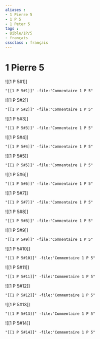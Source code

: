 ```yaml
---
aliases : 
- 1 Pierre 5
- 1 P 5
- 1 Peter 5
tags : 
- Bible/1P/5
- français
cssclass : français
---
```


# 1 Pierre 5

![[1 P 5#1]]

```query
"[[1 P 5#1]]" -file:"Commentaire 1 P 5"
```

![[1 P 5#2]]

```query
"[[1 P 5#2]]" -file:"Commentaire 1 P 5"
```

![[1 P 5#3]]

```query
"[[1 P 5#3]]" -file:"Commentaire 1 P 5"
```

![[1 P 5#4]]

```query
"[[1 P 5#4]]" -file:"Commentaire 1 P 5"
```

![[1 P 5#5]]

```query
"[[1 P 5#5]]" -file:"Commentaire 1 P 5"
```

![[1 P 5#6]]

```query
"[[1 P 5#6]]" -file:"Commentaire 1 P 5"
```

![[1 P 5#7]]

```query
"[[1 P 5#7]]" -file:"Commentaire 1 P 5"
```

![[1 P 5#8]]

```query
"[[1 P 5#8]]" -file:"Commentaire 1 P 5"
```

![[1 P 5#9]]

```query
"[[1 P 5#9]]" -file:"Commentaire 1 P 5"
```

![[1 P 5#10]]

```query
"[[1 P 5#10]]" -file:"Commentaire 1 P 5"
```

![[1 P 5#11]]

```query
"[[1 P 5#11]]" -file:"Commentaire 1 P 5"
```

![[1 P 5#12]]

```query
"[[1 P 5#12]]" -file:"Commentaire 1 P 5"
```

![[1 P 5#13]]

```query
"[[1 P 5#13]]" -file:"Commentaire 1 P 5"
```

![[1 P 5#14]]

```query
"[[1 P 5#14]]" -file:"Commentaire 1 P 5"
```

